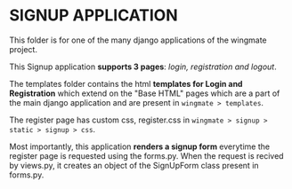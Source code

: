 # SIGNUP APPLICATION

This folder is for one of the many django applications of the wingmate project.

This Signup application **supports 3 pages**: *login, registration and logout*. 

The templates folder contains the html **templates for Login and Registration** which extend on the "Base HTML" pages which are a part of the main django application and are present in `wingmate > templates`.

The register page has custom css, register.css in `wingmate > signup > static > signup > css`.

Most importantly, this application **renders a signup form** everytime the register page is requested using the forms.py. When the request is recived by views.py, it creates an object of the SignUpForm class present in forms.py. 